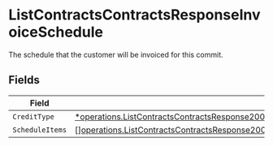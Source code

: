 # ListContractsContractsResponseInvoiceSchedule

The schedule that the customer will be invoiced for this commit.


## Fields

| Field                                                                                                                                                                                                                                    | Type                                                                                                                                                                                                                                     | Required                                                                                                                                                                                                                                 | Description                                                                                                                                                                                                                              |
| ---------------------------------------------------------------------------------------------------------------------------------------------------------------------------------------------------------------------------------------- | ---------------------------------------------------------------------------------------------------------------------------------------------------------------------------------------------------------------------------------------- | ---------------------------------------------------------------------------------------------------------------------------------------------------------------------------------------------------------------------------------------- | ---------------------------------------------------------------------------------------------------------------------------------------------------------------------------------------------------------------------------------------- |
| `CreditType`                                                                                                                                                                                                                             | [*operations.ListContractsContractsResponse200ApplicationJSONResponseBodyDataAmendmentsCommitsCreditType](../../models/operations/listcontractscontractsresponse200applicationjsonresponsebodydataamendmentscommitscredittype.md)        | :heavy_minus_sign:                                                                                                                                                                                                                       | N/A                                                                                                                                                                                                                                      |
| `ScheduleItems`                                                                                                                                                                                                                          | [][operations.ListContractsContractsResponse200ApplicationJSONResponseBodyDataAmendmentsCommitsScheduleItems](../../models/operations/listcontractscontractsresponse200applicationjsonresponsebodydataamendmentscommitsscheduleitems.md) | :heavy_minus_sign:                                                                                                                                                                                                                       | N/A                                                                                                                                                                                                                                      |
